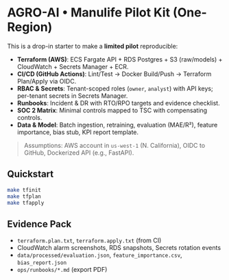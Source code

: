# AGRO-AI • Manulife Pilot Kit (One-Region)

This is a drop-in starter to make a **limited pilot** reproducible:
- **Terraform (AWS)**: ECS Fargate API + RDS Postgres + S3 (raw/models) + CloudWatch + Secrets Manager + ECR.
- **CI/CD (GitHub Actions)**: Lint/Test → Docker Build/Push → Terraform Plan/Apply via OIDC.
- **RBAC & Secrets**: Tenant-scoped roles (`owner`, `analyst`) with API keys; per-tenant secrets in Secrets Manager.
- **Runbooks**: Incident & DR with RTO/RPO targets and evidence checklist.
- **SOC 2 Matrix**: Minimal controls mapped to TSC with compensating controls.
- **Data & Model**: Batch ingestion, retraining, evaluation (MAE/R²), feature importance, bias stub, KPI report template.

> Assumptions: AWS account in `us-west-1` (N. California), OIDC to GitHub, Dockerized API (e.g., FastAPI).

## Quickstart
```bash
make tfinit
make tfplan
make tfapply
```

## Evidence Pack
- `terraform.plan.txt`, `terraform.apply.txt` (from CI)
- CloudWatch alarm screenshots, RDS snapshots, Secrets rotation events
- `data/processed/evaluation.json`, `feature_importance.csv`, `bias_report.json`
- `ops/runbooks/*.md` (export PDF)
